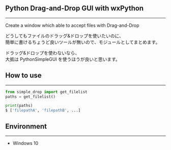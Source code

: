 ## Python Drag-and-Drop GUI with wxPython
---
Create a window which able to accept files with Drag-and-Drop

どうしてもファイルのドラッグ&ドロップを使いたいのに、  
簡単に書けるちょうど良いツールが無いので、モジュールとしてまとめます。  

ドラッグ&ドロップを使わないなら、  
大抵は PythonSimpleGUI を使うほうが良いと思います。  


## How to use
---
```python
from simple_drop import get_filelist
paths = get_filelist()

print(paths)
$ ['filepathA', 'filepathB', ...]
```

## Environment
---
- Windows 10
